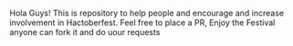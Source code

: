 Hola Guys!
This is repository to help people and encourage and increase involvement in Hactoberfest.
Feel free to place a PR, Enjoy the Festival
anyone can fork it and do uour requests

